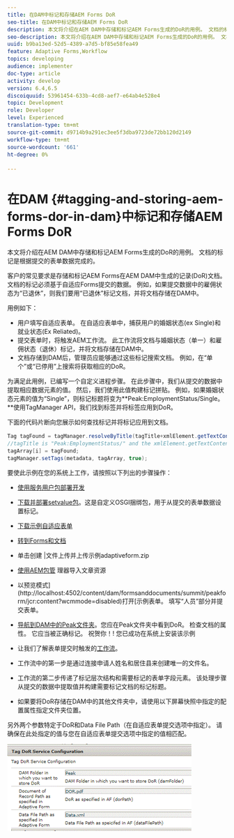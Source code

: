 ```yaml
---
title: 在DAM中标记和存储AEM Forms DoR
seo-title: 在DAM中标记和存储AEM Forms DoR
description: 本文将介绍在AEM DAM中存储和标记AEM Forms生成的DoR的用例。 文档的标记是根据提交的表单数据完成的。
seo-description: 本文将介绍在AEM DAM中存储和标记AEM Forms生成的DoR的用例。 文档的标记是根据提交的表单数据完成的。
uuid: b9ba13ed-52d5-4389-a7d5-bf85e58fea49
feature: Adaptive Forms,Workflow
topics: developing
audience: implementer
doc-type: article
activity: develop
version: 6.4,6.5
discoiquuid: 53961454-633b-4cd8-aef7-e64ab4e528e4
topic: Development
role: Developer
level: Experienced
translation-type: tm+mt
source-git-commit: d9714b9a291ec3ee5f3dba9723de72bb120d2149
workflow-type: tm+mt
source-wordcount: '661'
ht-degree: 0%

---
```



# 在DAM {#tagging-and-storing-aem-forms-dor-in-dam}中标记和存储AEM Forms DoR

本文将介绍在AEM DAM中存储和标记AEM Forms生成的DoR的用例。 文档的标记是根据提交的表单数据完成的。

客户的常见要求是存储和标记AEM Forms在AEM DAM中生成的记录(DoR)文档。 文档的标记必须基于自适应Forms提交的数据。 例如，如果提交数据中的雇佣状态为“已退休”，则我们要用“已退休”标记文档，并将文档存储在DAM中。

用例如下：

* 用户填写自适应表单。 在自适应表单中，捕获用户的婚姻状态(ex Single)和就业状态(Ex Reliated)。
* 提交表单时，将触发AEM工作流。 此工作流将文档与婚姻状态（单一）和雇佣状态（退休）标记，并将文档存储在DAM中。
* 文档存储到DAM后，管理员应能够通过这些标记搜索文档。 例如，在“单个”或“已停用”上搜索将获取相应的DoR。

为满足此用例，已编写一个自定义进程步骤。 在此步骤中，我们从提交的数据中提取相应数据元素的值。 然后，我们使用此值构建标记拼贴。 例如，如果婚姻状态元素的值为“Single”，则标记标题将变为**Peak:EmploymentStatus/Single。 **使用TagManager API，我们找到标签并将标签应用到DoR。

下面的代码片断向您展示如何查找标记并将标记应用到文档。

```java
Tag tagFound = tagManager.resolveByTitle(tagTitle+xmlElement.getTextContent());
//tagTitle is "Peak:EmploymentStatus/" and the xmlElement.getTextContent() will return the value Single. So the tag title becomes Peak:EmploymentStatus/Single. Once the tag is found we put the tag in array and apply the tags to the resource as shown below
tagArray[i] = tagFound;
tagManager.setTags(metadata, tagArray, true);
```

要使此示例在您的系统上工作，请按照以下列出的步骤操作：
* [使用服务用户包部署开发](/help/forms/assets/common-osgi-bundles/DevelopingWithServiceUser.jar)

* [下载并部署setvalue包](/help/forms/assets/common-osgi-bundles/SetValueApp.core-1.0-SNAPSHOT.jar)。这是自定义OSGI捆绑包，用于从提交的表单数据设置标记。

* [下载示例自适应表单](assets/tag-and-store-in-dam-assets.zip)

* [转到Forms和文档](http://localhost:4502/aem/forms.html/content/dam/formsanddocuments)

* 单击创建 |文件上传并上传示例adaptiveform.zip

* [使用AEM包管](assets/tag-and-store-in-dam-assets.zip) 理器导入文章资源
* 以预览模式](http://localhost:4502/content/dam/formsanddocuments/summit/peakform/jcr:content?wcmmode=disabled)打开[示例表单。 填写“人员”部分并提交表单。
* [导航到DAM中的Peak文件夹](http://localhost:4502/assets.html/content/dam/Peak)。您应在Peak文件夹中看到DoR。 检查文档的属性。 它应当被正确标记。
祝贺你！! 您已成功在系统上安装该示例

* 让我们了解表单提交时触发的[工作流](http://localhost:4502/editor.html/conf/global/settings/workflow/models/TagAndStoreDoRinDAM.html)。
* 工作流中的第一步是通过连接申请人姓名和居住县来创建唯一的文件名。
* 工作流的第二步传递了标记层次结构和需要标记的表单字段元素。 该处理步骤从提交的数据中提取值并构建需要标记文档的标记标题。
* 如果要将DoR存储在DAM中的其他文件夹中，请使用以下屏幕快照中指定的配置属性指定文件夹位置。

另外两个参数特定于DoR和Data File Path（在自适应表单提交选项中指定）。 请确保在此处指定的值与您在自适应表单提交选项中指定的值相匹配。

![标记多](assets/tag_dor_service_configuration.gif)

